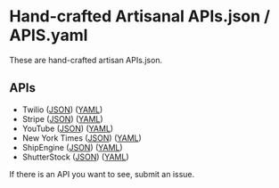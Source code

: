 # Hand-crafted Artisanal APIs.json / APIS.yaml
These are hand-crafted artisan APIs.json.

## APIs

- Twilio ([JSON](twilio.json)) ([YAML](twilio.yml))
- Stripe ([JSON](stripe.json)) ([YAML](stripe.yml))
- YouTube ([JSON](youtube.json)) ([YAML](youtube.yml))
- New York Times ([JSON](new-york-times.json)) ([YAML](new-york-times.yml))
- ShipEngine ([JSON](shipengine.json)) ([YAML](shipengine.yml))
- ShutterStock ([JSON](shutterstock.json)) ([YAML](shutterstock.yml))

If there is an API you want to see, submit an issue.


